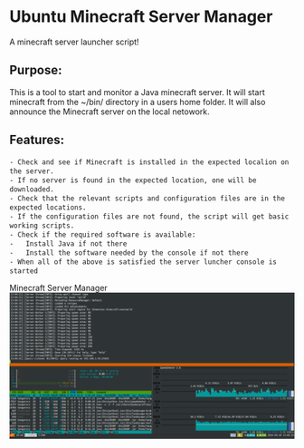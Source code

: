 # Ubuntu Minecraft Server Manager

A minecraft server launcher script! 

## Purpose:
This is a tool to start and monitor a Java minecraft server. It will start minecraft from the ~/bin/ directory in a users home folder. It will also announce the Minecraft server on the local netowork. 
  
## Features:
```
- Check and see if Minecraft is installed in the expected localion on the server. 
- If no server is found in the expected location, one will be downloaded.
- Check that the relevant scripts and configuration files are in the expected locations. 
- If the configuration files are not found, the script will get basic working scripts.
- Check if the required software is available:
-   Install Java if not there
-   Install the software needed by the console if not there
- When all of the above is satisfied the server luncher console is started

```
Minecraft Server Manager
![Minecraft Manager Screenshot](Media_files/Scr1.png?raw=true "Executing the Script")

